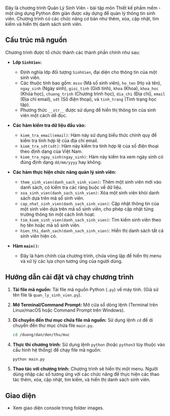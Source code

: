 Đây là chương trình Quản Lý Sinh Viên - bài tập môn Thiết kế phầm mềm - một ứng dụng Python đơn giản được xây dựng để quản lý thông tin sinh viên. Chương trình có các chức năng cơ bản như thêm, xóa, cập nhật, tìm kiếm và hiển thị danh sách sinh viên.

## Cấu trúc mã nguồn

Chương trình được tổ chức thành các thành phần chính như sau:

*   **Lớp `SinhVien`:**
    *   Định nghĩa lớp đối tượng `SinhVien`, đại diện cho thông tin của một sinh viên.
    *   Các thuộc tính bao gồm: `mssv` (Mã số sinh viên), `ho_ten` (Họ và tên), `ngay_sinh` (Ngày sinh), `gioi_tinh` (Giới tính), `khoa` (Khoa), `khoa_hoc` (Khóa học), `chuong_trinh` (Chương trình học), `dia_chi` (Địa chỉ), `email` (Địa chỉ email), `sdt` (Số điện thoại), và `tinh_trang` (Tình trạng học tập).
    *   Phương thức `__str__` được sử dụng để hiển thị thông tin của sinh viên một cách dễ đọc.

*   **Các hàm kiểm tra dữ liệu đầu vào:**
    *   `kiem_tra_email(email)`: Hàm này sử dụng biểu thức chính quy để kiểm tra tính hợp lệ của địa chỉ email.
    *   `kiem_tra_sdt(sdt)`: Hàm này kiểm tra tính hợp lệ của số điện thoại theo định dạng của Việt Nam.
    *   `kiem_tra_ngay_sinh(ngay_sinh)`: Hàm này kiểm tra xem ngày sinh có đúng định dạng `dd/mm/yyyy` hay không.

*   **Các hàm thực hiện chức năng quản lý sinh viên:**
    *   `them_sinh_vien(danh_sach_sinh_vien)`: Thêm một sinh viên mới vào danh sách, có kiểm tra các ràng buộc về dữ liệu.
    *   `xoa_sinh_vien(danh_sach_sinh_vien)`: Xóa một sinh viên khỏi danh sách dựa trên mã số sinh viên.
    *   `cap_nhat_sinh_vien(danh_sach_sinh_vien)`: Cập nhật thông tin của một sinh viên dựa trên mã số sinh viên, cho phép cập nhật từng trường thông tin một cách linh hoạt.
    *   `tim_kiem_sinh_vien(danh_sach_sinh_vien)`: Tìm kiếm sinh viên theo họ tên hoặc mã số sinh viên.
    *   `hien_thi_danh_sach(danh_sach_sinh_vien)`: Hiển thị danh sách tất cả sinh viên hiện có.

*   **Hàm `main()`:**
    *   Đây là hàm chính của chương trình, chứa vòng lặp để hiển thị menu và xử lý các lựa chọn tương ứng của người dùng.

## Hướng dẫn cài đặt và chạy chương trình

1.  **Tải file mã nguồn:** Tải file mã nguồn Python (`.py`) về máy tính.  (Giả sử tên file là `quan_ly_sinh_vien.py`).

2.  **Mở Terminal/Command Prompt:** Mở cửa sổ dòng lệnh (Terminal trên Linux/macOS hoặc Command Prompt trên Windows).

3.  **Di chuyển đến thư mục chứa file mã nguồn:** Sử dụng lệnh `cd` để di chuyển đến thư mục chứa file `main.py`.

    ```bash
    cd /duong/dan/den/thu/muc
    ```

4.  **Thực thi chương trình:** Sử dụng lệnh `python` (hoặc `python3` tùy thuộc vào cấu hình hệ thống) để chạy file mã nguồn:

    ```bash
    python main.py
    ```

5.  **Thao tác với chương trình:** Chương trình sẽ hiển thị một menu. Người dùng nhập các số tương ứng với các chức năng để thực hiện các thao tác thêm, xóa, cập nhật, tìm kiếm, và hiển thị danh sách sinh viên.
## Giao diện
* Xem giao diện console trong folder images.
